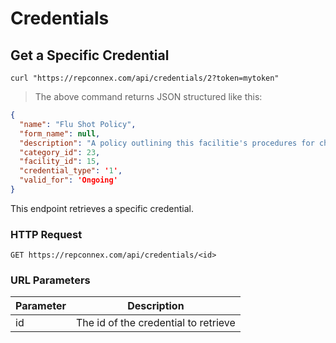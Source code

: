 # Credentials

## Get a Specific Credential

```shell
curl "https://repconnex.com/api/credentials/2?token=mytoken"
```

> The above command returns JSON structured like this:

```json
{
  "name": "Flu Shot Policy",
  "form_name": null,
  "description": "A policy outlining this facilitie's procedures for checking flu shots.",
  "category_id": 23,
  "facility_id": 15,
  "credential_type": '1',
  "valid_for": 'Ongoing'
}
```

This endpoint retrieves a specific credential.

### HTTP Request

`GET https://repconnex.com/api/credentials/<id>`

### URL Parameters

Parameter | Description
--------- | -----------
id | The id of the credential to retrieve
